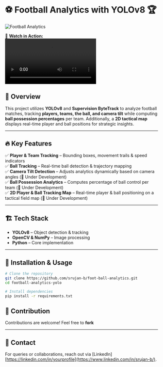 # ⚽ **Football Analytics with YOLOv8** 🏆  

![Football Analytics](https://github.com/srujan-b/foot-ball-analytics/blob/196268a766c026e18bea8c3fa3bbdd77843e7b56/DALL%C2%B7E%202025-02-11%2022.12.56%20-%20A%20high-tech%20football%20analytics%20dashboard%20using%20YOLOv8%20with%20detailed%20tracking.%20The%20visualization%20includes__-%20Player%20tracking%20with%20ID%20labels%2C%20movement%20t.jpg) 

🎥 **Watch in Action:**  
![Video Thumbnail](https://github.com/srujan-b/foot-ball-analytics/blob/196268a766c026e18bea8c3fa3bbdd77843e7b56/output_video.avi) 

## 🚀 **Overview**  
This project utilizes **YOLOv8** and **Supervision ByteTrack** to analyze football matches, tracking **players, teams, the ball, and camera tilt** while computing **ball possession percentages** per team. Additionally, a **2D tactical map** displays real-time player and ball positions for strategic insights.  

---

## **🔥 Key Features**  
✅ **Player & Team Tracking** – Bounding boxes, movement trails & speed indicators  
✅ **Ball Tracking** – Real-time ball detection & trajectory mapping  
✅ **Camera Tilt Detection** – Adjusts analytics dynamically based on camera angles (🔧 Under Development)  
✅ **Ball Possession Analytics** – Computes percentage of ball control per team (🔧 Under Development)  
✅ **2D Player & Ball Tracking Map** – Real-time player & ball positioning on a tactical field map (🔧 Under Development) 

---


## **🏗️ Tech Stack**  
- **YOLOv8** – Object detection & tracking  
- **OpenCV & NumPy** – Image processing  
- **Python** – Core implementation  

---

## **📌 Installation & Usage**  
```bash
# Clone the repository
git clone https://github.com/srujan-b/foot-ball-analytics.git
cd football-analytics-yolo

# Install dependencies
pip install -r requirements.txt
```



## **🤝 Contribution**  
Contributions are welcome! Feel free to **fork**

---

## **📩 Contact**  
For queries or collaborations, reach out via [LinkedIn][https://linkedin.com/in/yourprofile](https://www.linkedin.com/in/srujan-b/).
